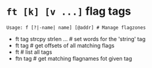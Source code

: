 <!-- TITLE: ft -->

#  `ft [k] [v ...]` flag tags


```
Usage: f [?|-name| name] [@addr] # Manage flagzones
```

- ft tag strcpy strlen ... # set words for the 'string' tag
- ft tag                   # get offsets of all matching flags
- ft                       # list all tags
- ftn tag                  # get matching flagnames fot given tag

<p hidden>ft</p>
